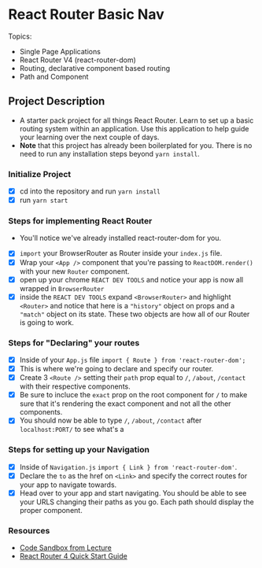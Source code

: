 # React Router Basic Nav

Topics:

* Single Page Applications
* React Router V4 (react-router-dom)
* Routing, declarative component based routing
* Path and Component

## Project Description

* A starter pack project for all things React Router. Learn to set up a basic routing system within an application. Use this application to help guide your learning over the next couple of days.
* **Note** that this project has already been boilerplated for you. There is no need to run any installation steps beyond `yarn install`.

### Initialize Project

* [X] cd into the repository and run `yarn install`
* [X] run `yarn start`

### Steps for implementing React Router

* You'll notice we've already installed react-router-dom for you.
* [X] `import` your BrowserRouter as Router inside your `index.js` file.
* [X] Wrap your `<App />` component that you're passing to `ReactDOM.render()` with your new `Router` component.
* [X] open up your chrome `REACT DEV TOOLS` and notice your app is now all wrapped in `BrowserRouter`
* [X] inside the `REACT DEV TOOLS` expand `<BrowserRouter>` and highlight `<Router>` and notice that here is a `"history"` object on props and a `"match"` object on its state. These two objects are how all of our Router is going to work. 

### Steps for "Declaring" your routes

* [X] Inside of your `App.js` file `import { Route } from 'react-router-dom';`
* [X] This is where we're going to declare and specify our router.
* [X] Create 3 `<Route />` setting their `path` prop equal to `/`, `/about`, `/contact` with their respective components.
* [X] Be sure to incluce the `exact` prop on the root component for `/` to make sure that it's rendering the exact component and not all the other components.
* [X] You should now be able to type `/`, `/about`, `/contact` after `localhost:PORT/` to see what's a

### Steps for setting up your Navigation

* [X] Inside of `Navigation.js` `import { Link } from 'react-router-dom'`.
* [X] Declare the `to` as the href on `<Link>` and specify the correct routes for your app to navigate towards.
* [X] Head over to your app and start navigating. You should be able to see your URLS changing their paths as you go. Each path should display the proper component. 

### Resources

* [Code Sandbox from Lecture](https://codesandbox.io/s/n58oqgwmP)
* [React Router 4 Quick Start Guide](https://reacttraining.com/react-router/web/guides/quick-start)
